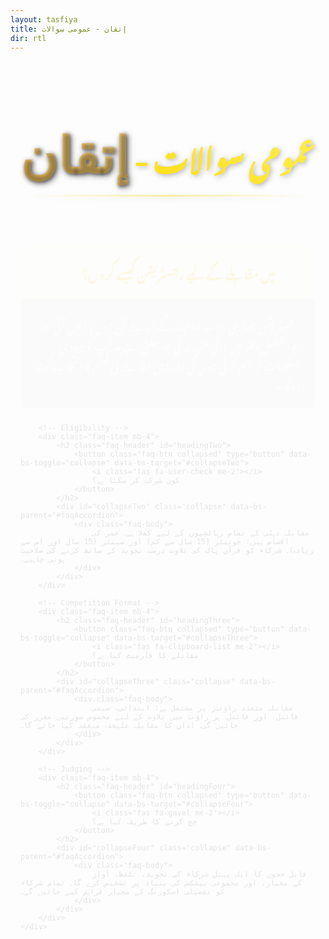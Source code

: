 ```yaml
---
layout: tasfiya
title: إتقان - عمومی سوالات
dir: rtl
---
```


<style>
/* Add Thuluth font */
@import url('https://fonts.googleapis.com/css2?family=Amiri:wght@400;700&display=swap');

.thuluth-text {
    font-family: 'Amiri', serif;
    font-size: 1.8em;
    background: linear-gradient(45deg, #dfb456, #e6c172);
    -webkit-background-clip: text;
    -webkit-text-fill-color: transparent;
    text-shadow: 2px 2px 4px rgba(0, 0, 0, 0.3);
    font-weight: 700;
    filter: drop-shadow(2px 2px 4px rgba(0, 0, 0, 0.3));
    display: inline-block;
}

@media (max-width: 768px) {
    .thuluth-text {
        font-size: 1.5em;
    }
}
</style>

<div class="islamic-decoration">
    <h1><span class="thuluth-text">إتقان</span> - عمومی سوالات</h1>
</div>

<div class="faq-content">
    <div class="accordion" id="faqAccordion">
        <!-- Registration -->
        <div class="faq-item mb-4">
            <h2 class="faq-header" id="headingOne">
                <button class="faq-btn" type="button" data-bs-toggle="collapse" data-bs-target="#collapseOne">
                    <i class="fas fa-question-circle me-2"></i>
                    میں مقابلے کے لیے رجسٹریشن کیسے کروں؟
                </button>
            </h2>
            <div id="collapseOne" class="collapse show" data-bs-parent="#faqAccordion">
                <div class="faq-body">
                    رجسٹریشن ہماری ویب سائٹ کے ذریعے آن لائن یا ایس آئی او ابوالفضل دفتر میں ذاتی طور پر کی جا سکتی ہے۔ آپ کو بنیادی معلومات فراہم کرنی ہوں گی اور اپنی مقابلے کی قسم کا انتخاب کرنا ہوگا۔
                </div>
            </div>
        </div>

        <!-- Eligibility -->
        <div class="faq-item mb-4">
            <h2 class="faq-header" id="headingTwo">
                <button class="faq-btn collapsed" type="button" data-bs-toggle="collapse" data-bs-target="#collapseTwo">
                    <i class="fas fa-user-check me-2"></i>
                    کون شرکت کر سکتا ہے؟
                </button>
            </h2>
            <div id="collapseTwo" class="collapse" data-bs-parent="#faqAccordion">
                <div class="faq-body">
                    مقابلہ دہلی کے تمام رہائشیوں کے لیے کھلا ہے۔ عمر کی اقسام ہیں: جونیئر (15 سال سے کم) اور سینئر (15 سال اور اس سے زیادہ)۔ شرکاء کو قرآن پاک کی تلاوت درست تجوید کے ساتھ کرنے کی صلاحیت ہونی چاہیے۔
                </div>
            </div>
        </div>

        <!-- Competition Format -->
        <div class="faq-item mb-4">
            <h2 class="faq-header" id="headingThree">
                <button class="faq-btn collapsed" type="button" data-bs-toggle="collapse" data-bs-target="#collapseThree">
                    <i class="fas fa-clipboard-list me-2"></i>
                    مقابلے کا فارمیٹ کیا ہے؟
                </button>
            </h2>
            <div id="collapseThree" class="collapse" data-bs-parent="#faqAccordion">
                <div class="faq-body">
                    مقابلہ متعدد راؤنڈز پر مشتمل ہے: ابتدائی، سیمی فائنل، اور فائنل۔ ہر راؤنڈ میں تلاوت کے لیے مخصوص سورتیں مقرر کی جائیں گی۔ اذان کا مقابلہ علیحدہ منعقد کیا جائے گا۔
                </div>
            </div>
        </div>

        <!-- Judging -->
        <div class="faq-item mb-4">
            <h2 class="faq-header" id="headingFour">
                <button class="faq-btn collapsed" type="button" data-bs-toggle="collapse" data-bs-target="#collapseFour">
                    <i class="fas fa-gavel me-2"></i>
                    جج کرنے کا طریقہ کیا ہے؟
                </button>
            </h2>
            <div id="collapseFour" class="collapse" data-bs-parent="#faqAccordion">
                <div class="faq-body">
                    قابل ججوں کا ایک پینل شرکاء کی تجوید، تلفظ، آواز کے معیار، اور مجموعی پیشکش کی بنیاد پر تشخیص کرے گا۔ تمام شرکاء کو تفصیلی اسکورنگ کے معیار فراہم کیے جائیں گے۔
                </div>
            </div>
        </div>
    </div>
</div>

<style>
.faq-item {
    margin-bottom: 1.5rem;
    border-radius: 8px;
    overflow: hidden;
    background: rgba(255, 255, 255, 0.02);
}

.faq-header {
    margin: 0;
}

.faq-btn {
    width: 100%;
    padding: 1.2rem 1.5rem;
    text-align: right;
    background: none;
    border: none;
    color: #ffd700;
    font-size: 1.2rem;
    font-weight: 500;
    display: flex;
    align-items: center;
    transition: background 0.3s ease;
    font-family: 'Mehr Nastaleeq', 'Jameel Noori Nastaleeq', 'Noto Nastaliq Urdu', 'Nafees Nastaleeq', 'Noto Naskh Arabic', sans-serif;
    flex-direction: row-reverse;
}

.faq-btn:hover, .faq-btn:not(.collapsed) {
    background: rgba(255, 215, 0, 0.05);
}

.faq-btn i {
    color: #ffd700;
    margin-left: 1rem;
    width: 24px;
    text-align: center;
}

.faq-body {
    padding: 1.5rem;
    color: rgba(255, 255, 255, 0.9);
    border-top: 1px solid rgba(255, 215, 0, 0.1);
    line-height: 1.8;
    font-size: 1.1rem;
    text-align: right;
    background: rgba(0, 0, 0, 0.1);
    font-family: 'Mehr Nastaleeq', 'Jameel Noori Nastaleeq', 'Noto Nastaliq Urdu', 'Nafees Nastaleeq', 'Noto Naskh Arabic', sans-serif;
}

@media (max-width: 768px) {
    .faq-btn {
        padding: 1rem;
        font-size: 1.1rem;
    }
    
    .faq-body {
        padding: 1rem;
        font-size: 1rem;
        line-height: 1.6;
    }
}

@keyframes fadeIn {
    from { opacity: 0; transform: translateY(-10px); }
    to { opacity: 1; transform: translateY(0); }
}

.faq-content {
    max-width: 800px;
    margin: 0 auto;
    padding: 0 1rem;
    animation: fadeIn 0.5s ease-out;
}

// Add focus styles for accessibility
.faq-btn:focus {
    outline: none;
    box-shadow: 0 0 0 2px rgba(255, 215, 0, 0.5);
}

.islamic-decoration {
    position: relative;
    text-align: center;
    padding: 2rem 0;
    margin-bottom: 2rem;
    overflow: hidden;
}

.islamic-decoration h1 {
    font-size: 2.8rem;
    font-weight: 700;
    margin-bottom: 2rem;
    background: linear-gradient(45deg, #ffd700, #ffed4a);
    -webkit-background-clip: text;
    -webkit-text-fill-color: transparent;
    filter: drop-shadow(2px 2px 4px rgba(0, 0, 0, 0.3));
    letter-spacing: 1px;
    position: relative;
    display: inline-block;
    font-family: 'Mehr Nastaleeq', 'Jameel Noori Nastaleeq', 'Noto Nastaliq Urdu', 'Nafees Nastaleeq', 'Noto Naskh Arabic', sans-serif;
}

.islamic-decoration h1::after {
    content: '';
    position: absolute;
    bottom: -10px;
    left: 0;
    width: 100%;
    height: 3px;
    background: linear-gradient(90deg, 
        transparent,
        #ffd700,
        transparent
    );
    animation: shimmer 2s infinite;
}

@keyframes shimmer {
    0% { opacity: 0.3; }
    50% { opacity: 1; }
    100% { opacity: 0.3; }
}

[dir="rtl"] {
    font-family: 'Mehr Nastaleeq', 'Jameel Noori Nastaleeq', 'Noto Nastaliq Urdu', 'Nafees Nastaleeq', 'Noto Naskh Arabic', sans-serif;
}

[dir="rtl"] h1 {
    font-family: 'Mehr Nastaleeq', 'Jameel Noori Nastaleeq', 'Noto Nastaliq Urdu', 'Nafees Nastaleeq', 'Noto Naskh Arabic', sans-serif;
}

/* Font loading */
@font-face {
    font-family: 'Mehr Nastaleeq';
    src: local('Mehr Nastaleeq');
    font-display: swap;
}

@font-face {
    font-family: 'Jameel Noori Nastaleeq';
    src: local('Jameel Noori Nastaleeq');
    font-display: swap;
}
</style>

<script>
document.addEventListener('DOMContentLoaded', function() {
    // Remove the icon rotation animation
    const faqButtons = document.querySelectorAll('.faq-btn');
    faqButtons.forEach(button => {
        button.addEventListener('click', function() {
            // No icon rotation needed
        });
    });
});
</script> 